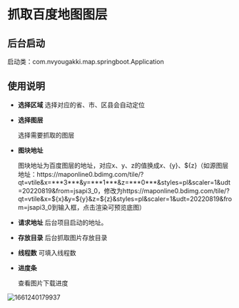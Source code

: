 # 抓取百度地图图层

## 后台启动

启动类：com.nvyougakki.map.springboot.Application

## 使用说明

- **选择区域**
  选择对应的省、市、区县会自动定位

- **选择图层**

  选择需要抓取的图层

- **图块地址**

  图块地址为百度图层的地址，对应x、y、z的值换成${x}、${y}、${z}（如源图层地址：https://maponline0.bdimg.com/tile/?qt=vtile&x=***3***&y=***1***&z=***0***&styles=pl&scaler=1&udt=20220819&from=jsapi3_0，修改为https://maponline0.bdimg.com/tile/?qt=vtile&x=${x}&y=${y}&z=${z}&styles=pl&scaler=1&udt=20220819&from=jsapi3_0到输入框，点击渲染可预览底图）

- **请求地址**
  后台项目启动的地址。

- **存放目录**
  后台抓取图片存放目录

- **线程数**
  可填入线程数

- **进度条**

  查看图片下载进度



![1661240179937](https://gitee.com/nvyougakki/capturebaidumaptiles/raw/master/images/1661240179937.png)